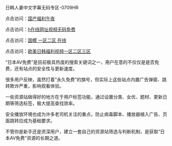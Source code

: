 日韩人妻中文字幕无码专区-0709HR

点击访问：<a href="https://heiliaoga6s9v.pages.dev">国产福利午夜</a>

点击访问：<a href="https://heiliaowzu4ur.pages.dev">h在线网址视频无码免费</a>

点击访问：<a href="https://heiliaoow5kzm.pages.dev">国模 一区二区 在线</a>

点击访问：<a href="https://heiliaoow5kzm.pages.dev">欧美日韩福利视频一区二区三区</a>


“日本AV免费”是目前极具热度的搜索关键词之一，用户在意的不仅仅是是否免费，还有站点的安全性与更新速度。

很多用户反映，虽然打着“永久免费”的旗号，但实际上这些站点内置广告弹窗、跳转欺诈严重，影响观看体验。

一些资源站做得好的地方在于用户标签功能，通过设置分类、女优、题材、更新日期等筛选标签，极大提高查找效率。

安全播放环境也成为许多老司机关注的重点，防止病毒脚本、播放器植入广告、页面跳转应成为基础要求。

不管你是新手还是资深用户，建立一套自己的资源站筛选与判断机制，是获取“日本AV免费”资源的长期之道。



<span style="display:none;">[Canonical link]( https://github.com/cp20250709/521235 ）</span>
